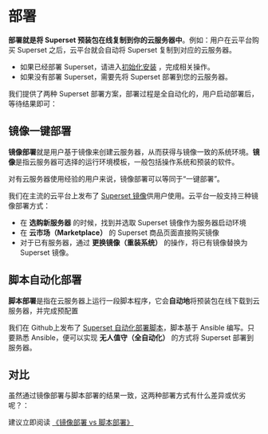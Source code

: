 # 部署

**部署就是将 Superset 预装包在线复制到你的云服务器中**。例如：用户在云平台购买 Superset 之后，云平台就会自动将 Superset 复制到对应的云服务器。

- 如果已经部署 Superset，请进入[初始化安装](/zh/stack-installation.md) ，完成相关操作。
- 如果没有部署 Superset，需要先将 Superset 部署到您的云服务器。

我们提供了两种 Superset 部署方案，部署过程是全自动化的，用户启动部署后，等待结果即可：

## 镜像一键部署

**镜像部署**就是用户基于镜像来创建云服务器，从而获得与镜像一致的系统环境。**镜像**是指云服务器可选择的运行环境模板，一般包括操作系统和预装的软件。

对有云服务器使用经验的用户来说，镜像部署可以等同于“一键部署”。

我们在主流的云平台上发布了 [Superset 镜像](https://apps.websoft9.com/superset)供用户使用。云平台一般支持三种镜像部署方式：

* 在 **选购新服务器** 的时候，找到并选取 Superset 镜像作为服务器启动环境
* 在 **云市场（Marketplace）**  的 Superset 商品页面直接购买镜像
* 对于已有服务器，通过 **更换镜像（重装系统）** 的操作，将已有镜像替换为 Superset 镜像。

## 脚本自动化部署

**脚本部署**是指在云服务器上运行一段脚本程序，它会**自动地**将预装包在线下载到云服务器，并完成预配置

我们在 Github上发布了 [Superset 自动化部署脚本](https://github.com/Websoft9/ansible-superset)，脚本基于 Ansible 编写。只要熟悉 Ansible，便可以实现 **无人值守（全自动化）** 的方式将 Superset 部署到服务器。

## 对比

虽然通过镜像部署与脚本部署的结果一致，这两种部署方式有什么差异或优劣呢？：

建议立即阅读 [《镜像部署 vs 脚本部署》](https://support.websoft9.com/docs/faq/zh/bz-product.html#镜像部署-vs-脚本部署)